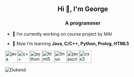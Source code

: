 <h2 align="center">Hi 👋, I'm George</h2>
<h3 align="center">A programmer</h3>

- 🔭 I’m currently working on course project by MAI <!--[laboratory works by MAI](https://github.com/users/Dukend/) -->

- 🌱 Now I’m learning **Java, C/C++, Python, Prolog, HTML5**

<!--- ⚡ Fun fact **___** -->

<p align="left"><img 
src="https://github.com/Dukend/devicon/blob/master/icons/java/java-plain-wordmark.svg" alt="java" width="40" height="40"/><img src="https://github.com/Dukend/devicon/blob/master/icons/cplusplus/cplusplus-original.svg" alt="c++" width="40" height="40"/><img 
src="https://github.com/Dukend/devicon/blob/master/icons/python/python-original.svg" alt="python" width="40" height="40"/><img src="https://github.com/Dukend/devicon/blob/master/icons/html5/html5-original-wordmark.svg" alt="html5" width="40" height="40"/><img src="https://github.com/Dukend/devicon/blob/master/icons/linux/linux-original.svg" alt="linux" width="40" height="40"/><img src="https://github.com/Dukend/devicon/blob/master/icons/javascript/javascript-original.svg" alt="javascript" width="40" height="40"/><img src="https://github.com/Dukend/devicon/blob/master/icons/css3/css3-original-wordmark.svg" alt="css3" width="40" height="40"/>
  
  
</p>

<!--
<p align="left"><img src="https://devicons.github.io/devicon/devicon.git/icons/csharp/csharp-original.svg" alt="csharp" width="40" height="40"/> <img src="https://devicons.github.io/devicon/devicon.git/icons/css3/css3-original-wordmark.svg" alt="css3" width="40" height="40"/> <img src="https://devicons.github.io/devicon/devicon.git/icons/dot-net/dot-net-original-wordmark.svg" alt="dotnet" width="40" height="40"/> <img src="https://devicons.github.io/devicon/devicon.git/icons/express/express-original-wordmark.svg" alt="express" width="40" height="40"/> <img src="https://www.vectorlogo.zone/logos/git-scm/git-scm-icon.svg" alt="git" width="40" height="40"/> <img src="https://devicons.github.io/devicon/devicon.git/icons/html5/html5-original-wordmark.svg" alt="html5" width="40" height="40"/> <img src="https://devicons.github.io/devicon/devicon.git/icons/javascript/javascript-original.svg" alt="javascript" width="40" height="40"/> <img src="https://devicons.github.io/devicon/devicon.git/icons/linux/linux-original.svg" alt="linux" width="40" height="40"/> <img src="https://devicons.github.io/devicon/devicon.git/icons/mongodb/mongodb-original-wordmark.svg" alt="mongodb" width="40" height="40"/> <img src="https://devicons.github.io/devicon/devicon.git/icons/postgresql/postgresql-original-wordmark.svg" alt="postgresql" width="40" height="40"/> <img src="https://devicons.github.io/devicon/devicon.git/icons/python/python-original.svg" alt="python" width="40" height="40"/> <img src="https://devicons.github.io/devicon/devicon.git/icons/react/react-original-wordmark.svg" alt="react" width="40" height="40"/> <img src="https://reactnative.dev/img/header_logo.svg" alt="reactnative" width="40" height="40"/> <img src="https://devicons.github.io/devicon/devicon.git/icons/redux/redux-original.svg" alt="redux" width="40" height="40"/> <img src="https://raw.githubusercontent.com/detain/svg-logos/780f25886640cef088af994181646db2f6b1a3f8/svg/selenium-logo.svg" alt="selenium" width="40" height="40"/> <img src="https://devicons.github.io/devicon/devicon.git/icons/typescript/typescript-original.svg" alt="typescript" width="40" height="40"/></p>
-->
<p><img align="left" src="https://github-readme-stats.vercel.app/api/top-langs/?username=Dukend&layout=compact" alt="Dukend" /></p>
<!--
<p>&nbsp;<img align="center" src="https://github-readme-stats.vercel.app/api?username=Dukend&show_icons=true" alt="Dukend" /></p>
-->
<p align="center">
  
<!--<a href="https://instagram.com/dmitry_vas1l1ev" target="blank"><img align="center" src="https://cdn.jsdelivr.net/npm/simple-icons@3.0.1/icons/instagram.svg" alt="dmitry_vas1l1ev" height="30" width="30" /></a>
<a href="https://www.hackerrank.com/swimmwatch" target="blank"><img align="center" src="https://cdn.jsdelivr.net/npm/simple-icons@3.0.1/icons/hackerrank.svg" alt="swimmwatch" height="30" width="30" /></a>
</p>
